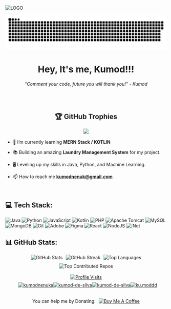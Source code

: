 ![LOGO](https://github.com/kumodcodes/kumodcodes/assets/116749725/78c57802-730d-4f37-9370-9cdaebf22771)

<div align="center">
  
  ![snake gif](https://github.com/KumodN/KumodN/blob/output/github-snake-dark.svg)
</div>

<h1 align="center">Hey, It's me, Kumod!!!</h1>
<h6 align="center">
“Comment your code, future you will thank you!” - Kumod
</h6>

<div align="center">
  <br>
  
  ## 🏆 GitHub Trophies
![](https://github-profile-trophy.vercel.app/?username=KumodN&theme=radical&no-frame=false&no-bg=true&margin-w=4)
</div>



- 🌱 I’m currently learning **MERN Stack / KOTLIN**

- 📚 Building an amazing **Laundry Management System** for my project.
  
- 🖥️ Leveling up my skills in Java, Python, and Machine Learning.

- 📫 How to reach me **kumodnenuk@gmail.com**
<br>

## 💻 Tech Stack:
![Java](https://img.shields.io/badge/java-%23ED8B00.svg?style=for-the-badge&logo=openjdk&logoColor=white) ![Python](https://img.shields.io/badge/python-3670A0?style=for-the-badge&logo=python&logoColor=ffdd54) ![JavaScript](https://img.shields.io/badge/javascript-%23323330.svg?style=for-the-badge&logo=javascript&logoColor=%23F7DF1E) ![Kotlin](https://img.shields.io/badge/kotlin-%237F52FF.svg?style=for-the-badge&logo=kotlin&logoColor=white) ![PHP](https://img.shields.io/badge/php-%23777BB4.svg?style=for-the-badge&logo=php&logoColor=white) ![Apache Tomcat](https://img.shields.io/badge/apache%20tomcat-%23F8DC75.svg?style=for-the-badge&logo=apache-tomcat&logoColor=black) ![MySQL](https://img.shields.io/badge/mysql-4479A1.svg?style=for-the-badge&logo=mysql&logoColor=white) ![MongoDB](https://img.shields.io/badge/MongoDB-%234ea94b.svg?style=for-the-badge&logo=mongodb&logoColor=white) ![Git](https://img.shields.io/badge/git-%23F05033.svg?style=for-the-badge&logo=git&logoColor=white) ![Adobe](https://img.shields.io/badge/adobe-%23FF0000.svg?style=for-the-badge&logo=adobe&logoColor=white) ![Figma](https://img.shields.io/badge/figma-%23F24E1E.svg?style=for-the-badge&logo=figma&logoColor=white) ![React](https://img.shields.io/badge/react-%2320232a.svg?style=for-the-badge&logo=react&logoColor=%2361DAFB) ![NodeJS](https://img.shields.io/badge/node.js-6DA55F?style=for-the-badge&logo=node.js&logoColor=white) ![.Net](https://img.shields.io/badge/.NET-5C2D91?style=for-the-badge&logo=.net&logoColor=white)
<br>

## 📊 GitHub Stats:

<div align="center" style="display: flex; flex-wrap: wrap; justify-content: center; gap: 10px;">

  <img src="https://github-readme-stats.vercel.app/api?username=KumodN&theme=dark&hide_border=false&include_all_commits=true&count_private=true" alt="GitHub Stats" style="max-width: 100%; height: auto;" />
  
  <img src="https://github-readme-streak-stats.herokuapp.com/?user=KumodN&theme=dark&hide_border=false" alt="GitHub Streak" style="max-width: 100%; height: auto;" />
  
  <img src="https://github-readme-stats.vercel.app/api/top-langs/?username=KumodN&theme=dark&hide_border=false&include_all_commits=true&count_private=true&layout=compact" alt="Top Languages" style="max-width: 100%; height: auto;" />
  
  <img src="https://github-contributor-stats.vercel.app/api?username=KumodN&limit=5&theme=dark&combine_all_yearly_contributions=true" alt="Top Contributed Repos" style="max-width: 100%; height: auto;" />

</div>
<br>

<div align="center">
  <a href="https://visitcount.itsvg.in">
    <img src="https://visitcount.itsvg.in/api?id=KumodN&icon=0&color=2" alt="Profile Visits" />
  </a>
</div>

<div align="center" style="display: flex; flex-wrap: wrap; justify-content: center; gap: 10px;">

<br>
<br>
  <!-- Connect with Me Section -->
  <div style="display: flex; align-items: center;">
    <a href="https://twitter.com/kumodnenuka" target="blank">
      <img src="https://raw.githubusercontent.com/rahuldkjain/github-profile-readme-generator/master/src/images/icons/Social/twitter.svg" alt="kumodnenuka" height="20" width="30" />
    </a>
    <a href="https://linkedin.com/in/kumod-de-silva" target="blank">
      <img src="https://raw.githubusercontent.com/rahuldkjain/github-profile-readme-generator/master/src/images/icons/Social/linked-in-alt.svg" alt="kumod-de-silva" height="20" width="30" />
    </a>
    <a href="[https://stackoverflow.com/users/kumod-de-silva](https://stackoverflow.com/users/19870974/kumod-de-silva)" target="blank">
      <img src="https://raw.githubusercontent.com/rahuldkjain/github-profile-readme-generator/master/src/images/icons/Social/stack-overflow.svg" alt="kumod-de-silva" height="20" width="30" />
    </a>
    <a href="https://instagram.com/ku.moddd" target="blank">
      <img src="https://raw.githubusercontent.com/rahuldkjain/github-profile-readme-generator/master/src/images/icons/Social/instagram.svg" alt="ku.moddd" height="20" width="30" />
    </a>
  </div>

  <!-- Donate Section -->
  <div style="text-align: right; display: flex; align-items: center;">
    <p style="margin-right: 10px;">You can help me by Donating:</p>
    <a href="https://buymeacoffee.com/ku.moddd" target="_blank">
      <img src="https://img.shields.io/badge/Buy%20Me%20a%20Coffee-ffdd00?style=for-the-badge&logo=buy-me-a-coffee&logoColor=black" alt="Buy Me A Coffee" />
    </a>
  </div>

</div>








